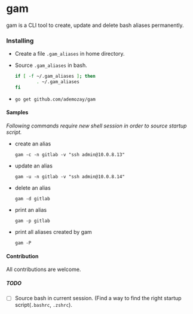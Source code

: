 # gam

gam is a CLI tool to create, update and delete bash aliases permanently.

### Installing
* Create a file `.gam_aliases` in home directory.

* Source `.gam_aliases` in bash.
  ```bash
  if [ -f ~/.gam_aliases ]; then
          . ~/.gam_aliases
  fi
  ```

* `go get github.com/ademozay/gam`



#### Samples

*Following commands require new shell session in order to source startup script.*

* create an alias

  `gam -c -n gitlab -v "ssh admin@10.0.8.13"`

* update an alias

  `gam -u -n gitlab -v "ssh admin@10.0.8.14"`

* delete an alias

  `gam -d gitlab`

* print an alias

  `gam -p gitlab`

* print all aliases created by gam

  `gam -P`


#### Contribution

All contributions are welcome.

##### TODO

- [ ] Source bash in current session. (Find a way to find the right startup script(`.bashrc`, `.zshrc`).
